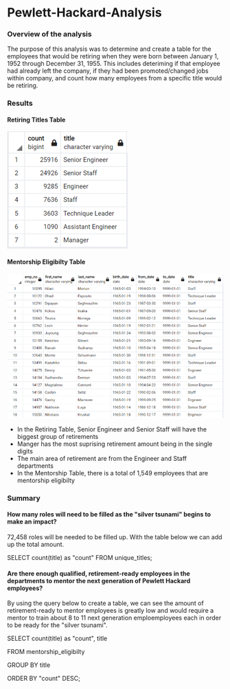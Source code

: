 # Pewlett-Hackard-Analysis

### Overview of the analysis

The purpose of this analysis was to determine and create a table for the employees that would be retiring when they were born between January 1, 1952 through December 31, 1955. This includes deteriming if that employee had already left the company, if they had been promoted/changed jobs within company, and count how many employees from a specific title would be retiring.  

### Results

#### Retiring Titles Table
![](https://github.com/Kevin-C3923/Pewlett-Hackard-Analysis/blob/main/Images/retiring_titles.png)

#### Mentorship Eligibilty Table
![](https://github.com/Kevin-C3923/Pewlett-Hackard-Analysis/blob/main/Images/mentorship_eligibilty.png)

- In the Retiring Table, Senior Engineer and Senior Staff will have the biggest group of retirements
- Manger has the most suprising retirement amount being in the single digits
- The main area of retirement are from the Engineer and Staff departments
- In the Mentorship Table, there is a total of 1,549 employees that are mentorship eligibilty

### Summary

#### How many roles will need to be filled as the "silver tsunami" begins to make an impact?

72,458 roles will be needed to be filled up. With the table below we can add up the total amount.

SELECT count(title) as "count" FROM unique_titles;


#### Are there enough qualified, retirement-ready employees in the departments to mentor the next generation of Pewlett Hackard employees?

By using the query below to create a table, we can see the amount of retirement-ready to mentor employees is greatly low and would require a mentor to train about 8 to 11 next generation emploemployees each in order to be ready for the "silver tsunami".

SELECT count(title) as "count", title

FROM mentorship_eligibilty

GROUP BY title

ORDER BY "count" DESC;
